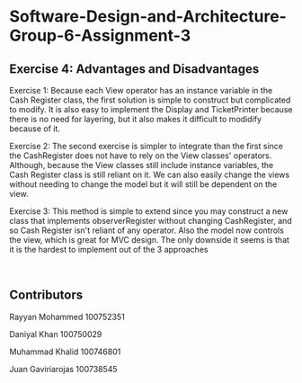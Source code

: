 # Software-Design-and-Architecture-Group-6-Assignment-3
## Exercise 4: Advantages and Disadvantages
Exercise 1:
Because each View operator has an instance variable in the Cash Register class, the first solution is simple to construct but complicated to modify.
It is also easy to implement the Display and TicketPrinter because there is no need for layering, but it also makes it difficult to modidify because of it.

Exercise 2:
The second exercise is simpler to integrate than the first since the CashRegister does not have to rely on the View classes' operators.
Although, because the View classes still include instance variables, the Cash Register class is still reliant on it. 
We can also easily change the views without needing to change the model but it will still be dependent on the view. 

Exercise 3:
This method is simple to extend since you may construct a new class that implements observerRegister without changing CashRegister, and so Cash Register isn't reliant of any operator.
Also the model now controls the view, which is great for MVC design. The only downside it seems is that it is the hardest to implement out of the 3 approaches

<br>

## Contributors

Rayyan Mohammed 100752351

Daniyal Khan 100750029

Muhammad Khalid 100746801

Juan Gaviriarojas 100738545

